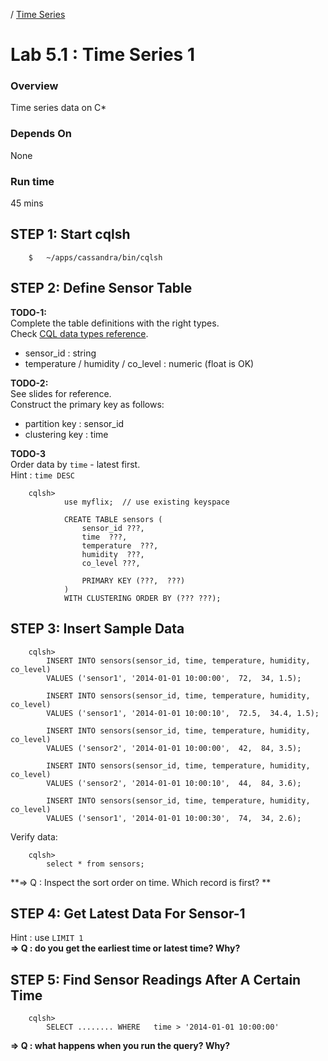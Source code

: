 <link rel='stylesheet' href='../assets/css/main.css'/>

 / [Time Series](README.md)

Lab 5.1 : Time Series 1
====================

### Overview
Time series data on C*

### Depends On
None

### Run time
45 mins



## STEP 1: Start cqlsh
```
    $   ~/apps/cassandra/bin/cqlsh
```


## STEP 2: Define Sensor Table

**TODO-1:**  
Complete the table definitions with the right types.  
Check [CQL data types reference](http://docs.datastax.com/en/cql/3.1/cql/cql_reference/cql_data_types_c.html).
- sensor_id : string
- temperature / humidity / co_level : numeric (float is OK)

**TODO-2:**  
See slides for reference.  
Construct the primary key as follows:
  - partition key : sensor_id
  - clustering key : time

**TODO-3**  
Order data by `time` - latest first.  
Hint : `time DESC`

```
    cqlsh>
            use myflix;  // use existing keyspace

            CREATE TABLE sensors (
                sensor_id ???,
                time  ???,
                temperature  ???,
                humidity  ???,
                co_level ???,

                PRIMARY KEY (???,  ???)
            )
            WITH CLUSTERING ORDER BY (??? ???);
```

## STEP 3:  Insert Sample Data
```
    cqlsh>
        INSERT INTO sensors(sensor_id, time, temperature, humidity, co_level)
        VALUES ('sensor1', '2014-01-01 10:00:00',  72,  34, 1.5);

        INSERT INTO sensors(sensor_id, time, temperature, humidity, co_level)
        VALUES ('sensor1', '2014-01-01 10:00:10',  72.5,  34.4, 1.5);

        INSERT INTO sensors(sensor_id, time, temperature, humidity, co_level)
        VALUES ('sensor2', '2014-01-01 10:00:00',  42,  84, 3.5);

        INSERT INTO sensors(sensor_id, time, temperature, humidity, co_level)
        VALUES ('sensor2', '2014-01-01 10:00:10',  44,  84, 3.6);

        INSERT INTO sensors(sensor_id, time, temperature, humidity, co_level)
        VALUES ('sensor1', '2014-01-01 10:00:30',  74,  34, 2.6);
```

Verify data:
```
    cqlsh>   
        select * from sensors;
```

**=> Q : Inspect the sort order  on time.  Which record is first? **


## STEP 4:  Get Latest Data For Sensor-1
Hint : use `LIMIT 1`  
**=> Q : do you get the earliest time or latest time?  Why?**


## STEP 5:  Find Sensor Readings After A Certain Time
```
    cqlsh>   
        SELECT ........ WHERE   time > '2014-01-01 10:00:00'
```

**=> Q : what happens when you run the query?  Why?**

